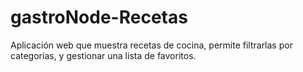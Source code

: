 # gastroNode-Recetas
Aplicación web que muestra recetas de cocina, permite filtrarlas por categorías, y gestionar una lista de favoritos.
